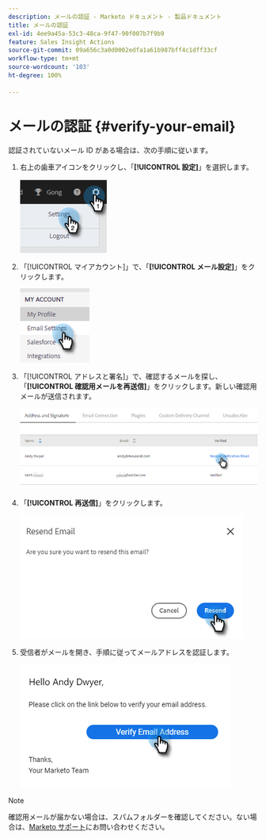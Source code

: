 ```yaml
---
description: メールの認証 - Marketo ドキュメント - 製品ドキュメント
title: メールの認証
exl-id: 4ee9a45a-53c3-48ca-9f47-90f007b7f9b9
feature: Sales Insight Actions
source-git-commit: 09a656c3a0d0002edfa1a61b987bff4c1dff33cf
workflow-type: tm+mt
source-wordcount: '103'
ht-degree: 100%

---
```


# メールの認証 {#verify-your-email}

認証されていないメール ID がある場合は、次の手順に従います。

1. 右上の歯車アイコンをクリックし、「**[!UICONTROL 設定]**」を選択します。

   ![](assets/verify-your-email-1.png)

1. 「[!UICONTROL マイアカウント]」で、「**[!UICONTROL メール設定]**」をクリックします。

   ![](assets/verify-your-email-2.png)

1. 「[!UICONTROL アドレスと署名]」で、確認するメールを探し、「**[!UICONTROL 確認用メールを再送信]**」をクリックします。新しい確認用メールが送信されます。

   ![](assets/verify-your-email-3.png)

1. 「**[!UICONTROL 再送信]**」をクリックします。

   ![](assets/verify-your-email-4.png)

1. 受信者がメールを開き、手順に従ってメールアドレスを認証します。

   ![](assets/verify-your-email-5.png)

>[!NOTE]
>
>確認用メールが届かない場合は、スパムフォルダーを確認してください。ない場合は、[Marketo サポート](https://nation.marketo.com/t5/Support/ct-p/Support)にお問い合わせください。
